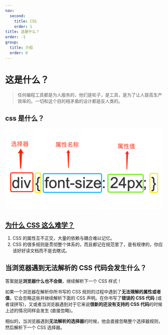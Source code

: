 ```yaml
---
nav:
  second:
    title: CSS
    order: 1
title: 这是什么？
order: -1
group:
  title: 介绍
  order: 0
---
```


# 这是什么？

> 任何编程工具都是为人服务的，他们是轮子，是工具，是为了让人提高生产效率的。一切和这个目的相矛盾的设计都是反人类的。

## css 是什么？

![20240610132036](https://raw.githubusercontent.com/chuenwei0129/my-picgo-repo/master/me/20240610132036.png)

## [为什么 CSS 这么难学？](https://www.zhihu.com/question/66167982)

1. CSS 的属性互不正交，大量的依赖与耦合难以记忆。
2. CSS 的很多规则是贯彻整个体系的，而且都记在规范里了，是有规律的，你应该好好读文档而不是去瞎试。

## 当浏览器遇到无法解析的 CSS 代码会发生什么？

答案就是**浏览器什么也不会做**，继续解析下一个 CSS 样式！

如果一个浏览器在解析你所书写的 CSS 规则的过程中遇到了**无法理解的属性或者值**，它会忽略这些并继续解析下面的 CSS 声明。在你书写了**错误的 CSS 代码** (或者误拼写)，又或者当浏览器遇到对于它来说**很新的还没有支持的 CSS 代码**的时候上述的情况同样会发生 (直接忽略)。

相似的，当浏览器遇到**无法解析的选择器**的时候，他会直接忽略整个选择器规则，然后解析下一个 CSS 选择器。
